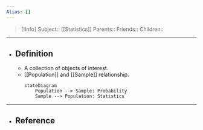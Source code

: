 ```yaml
---
Alias: []
---
```

> [!Info]
> Subject:: [[Statistics]]
> Parents:: 
> Friends:: 
> Children:: 
---
- ## Definition
	- A collection of objects of interest.
	- [[Population]] and [[Sample]] relationship.
	  ```mermaid
	  stateDiagram
	      Population --> Sample: Probability
	      Sample --> Population: Statistics
      ```
---
- ## Reference